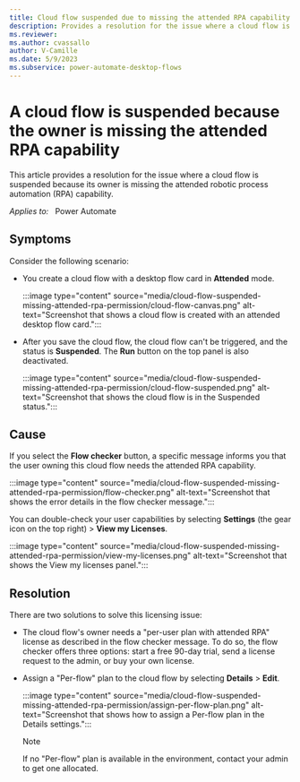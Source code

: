 ```yaml
---
title: Cloud flow suspended due to missing the attended RPA capability
description: Provides a resolution for the issue where a cloud flow is suspended because its owner is missing the attended RPA capability.
ms.reviewer: 
ms.author: cvassallo
author: V-Camille
ms.date: 5/9/2023
ms.subservice: power-automate-desktop-flows
---
```

# A cloud flow is suspended because the owner is missing the attended RPA capability

This article provides a resolution for the issue where a cloud flow is suspended because its owner is missing the attended robotic process automation (RPA) capability.

_Applies to:_ &nbsp; Power Automate

## Symptoms

Consider the following scenario:

- You create a cloud flow with a desktop flow card in **Attended** mode.

  :::image type="content" source="media/cloud-flow-suspended-missing-attended-rpa-permission/cloud-flow-canvas.png" alt-text="Screenshot that shows a cloud flow is created with an attended desktop flow card.":::

- After you save the cloud flow, the cloud flow can't be triggered, and the status is **Suspended**. The **Run** button on the top panel is also deactivated.

  :::image type="content" source="media/cloud-flow-suspended-missing-attended-rpa-permission/cloud-flow-suspended.png" alt-text="Screenshot that shows the cloud flow is in the Suspended status.":::

## Cause

If you select the **Flow checker** button, a specific message informs you that the user owning this cloud flow needs the attended RPA capability.

:::image type="content" source="media/cloud-flow-suspended-missing-attended-rpa-permission/flow-checker.png" alt-text="Screenshot that shows the error details in the flow checker message.":::

You can double-check your user capabilities by selecting **Settings** (the gear icon on the top right) > **View my Licenses**. 

:::image type="content" source="media/cloud-flow-suspended-missing-attended-rpa-permission/view-my-licenses.png" alt-text="Screenshot that shows the View my licenses panel.":::

## Resolution

There are two solutions to solve this licensing issue:

- The cloud flow's owner needs a "per-user plan with attended RPA" license as described in the flow checker message. To do so, the flow checker offers three options: start a free 90-day trial, send a license request to the admin, or buy your own license.
- Assign a "Per-flow" plan to the cloud flow by selecting **Details** > **Edit**. 

  :::image type="content" source="media/cloud-flow-suspended-missing-attended-rpa-permission/assign-per-flow-plan.png" alt-text="Screenshot that shows how to assign a Per-flow plan in the Details settings.":::

  > [!NOTE]
  > If no "Per-flow" plan is available in the environment, contact your admin to get one allocated.
